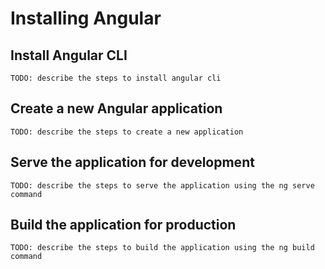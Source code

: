 # Installing Angular

## Install Angular CLI

`TODO: describe the steps to install angular cli`

## Create a new Angular application

`TODO: describe the steps to create a new application`

## Serve the application for development

`TODO: describe the steps to serve the application using the ng serve command`

## Build the application for production

`TODO: describe the steps to build the application using the ng build command`
